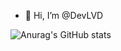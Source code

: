 - 👋 Hi, I’m @DevLVD



![Anurag's GitHub stats](https://github-readme-stats.vercel.app/api?username=DevLVD&show_icons=true&theme=radical)

